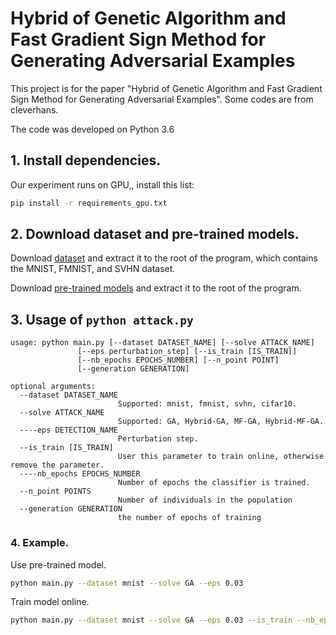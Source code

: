 # Hybrid of Genetic Algorithm and Fast Gradient Sign Method for Generating Adversarial Examples

This project is for the paper "Hybrid of Genetic Algorithm and Fast Gradient Sign Method for Generating Adversarial Examples". Some codes are from cleverhans.

The code was developed on Python 3.6


## 1. Install dependencies.
Our experiment runs on GPU,, install this list:
```bash
pip install -r requirements_gpu.txt
```

## 2. Download dataset and pre-trained models.
Download [dataset](https://drive.google.com/file/d/1gyBeIpy4WzO17_7hjZKR6flP9oPhHVfU/view) 
and extract it to the root of the program, which contains the MNIST, FMNIST, and SVHN dataset.

Download [pre-trained models](https://drive.google.com/file/d/1kYQC28-FNDhMOx8k-mLji20dkTrCLm6F/view?usp=sharing)
and extract it to the root of the program. 
## 3. Usage of `python attack.py`
```
usage: python main.py [--dataset DATASET_NAME] [--solve ATTACK_NAME]
               [--eps perturbation_step] [--is_train [IS_TRAIN]]
               [--nb_epochs EPOCHS_NUMBER] [--n_point POINT]
               [--generation GENERATION]

optional arguments:
  --dataset DATASET_NAME
                        Supported: mnist, fmnist, svhn, cifar10.
  --solve ATTACK_NAME
                        Supported: GA, Hybrid-GA, MF-GA, Hybrid-MF-GA.
  ----eps DETECTION_NAME
                        Perturbation step.
  --is_train [IS_TRAIN]
                        User this parameter to train online, otherwise remove the parameter.
  ----nb_epochs EPOCHS_NUMBER
                        Number of epochs the classifier is trained.
  --n_point POINTS
                        Number of individuals in the population
  --generation GENERATION
                        the number of epochs of training
```

### 4. Example.
Use pre-trained model.
```bash
python main.py --dataset mnist --solve GA --eps 0.03
```
Train model online.
```bash
python main.py --dataset mnist --solve GA --eps 0.03 --is_train --nb_epochs 100
```


